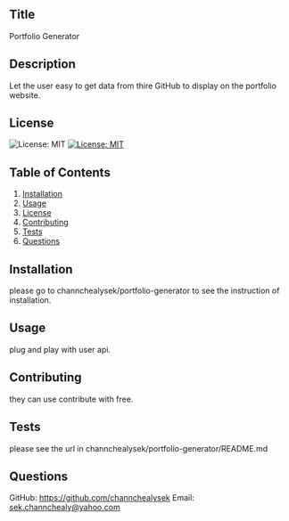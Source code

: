 
  ## Title
  Portfolio Generator

  ## Description 
  Let the user easy to get data from thire GitHub to display on the portfolio website.

  ## License 
  
   ![License: MIT](https://img.shields.io/badge/License-MIT-yellow.svg)
   [![License: MIT](https://img.shields.io/badge/License-MIT-yellow.svg)](https://opensource.org/licenses/MIT)
  
  ## Table of Contents
  1. [Installation](#Installation)
  2. [Usage](#Usage)
  3. [License](#License)
  4. [Contributing](#Contributing)
  5. [Tests](#Tests)
  6. [Questions](#Questions)
  
  ## Installation
  please go to channchealysek/portfolio-generator to see the instruction of installation.

  ## Usage
  plug and play with user api.

  ## Contributing
  they can use contribute with free.

  ## Tests
  please see the url in channchealysek/portfolio-generator/README.md

  ## Questions
  GitHub: https://github.com/channchealysek
  Email: sek.channchealy@yahoo.com
  
